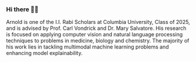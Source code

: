 ### Hi there 👋🏻

Arnold is one of the I.I. Rabi Scholars at Columbia University, Class of 2025, and is advised by Prof. Carl Vondrick and Dr. Mary Salvatore. His research is focused on applying computer vision and natural language processing techniques to problems in medicine, biology and chemistry. The majority of his work lies in tackling multimodal machine learning problems and enhancing model explainability.
